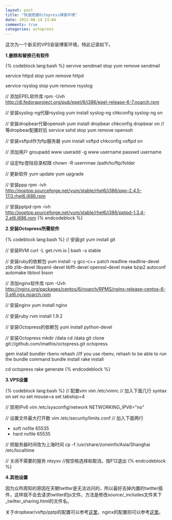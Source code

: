 ```yaml
---
layout: post
title: "快速搭建Octopress博客环境"
date: 2012-06-14 23:04
comments: true
categories: octopress
---
```

这次为一个新买的VPS安装博客环境，特此记录如下。

**1.删除和替换已有软件**

{% codeblock lang:bash %}
servive sendmail stop
yum remove sendmail

service httpd stop
yum remove httpd

service rsyslog stop
yum remove rsyslog

// 添加EPEL软件库
rpm -Uvh http://dl.fedoraproject.org/pub/epel/6/i386/epel-release-6-7.noarch.rpm

// 安装syslog-ng代替rsyslog
yum install syslog-ng
chkconfig syslog-ng on

// 安装dropbear代替openssh
yum install dropbear
chkconfig dropbear on
// 等dropbear配置好后
service sshd stop
yum remove openssh

// 安装vsftpd作为ftp服务器
yum install vsftpd
chkconfig vsftpd on

// 添加用户
groupadd www
useradd -g www username
passwd username

// 设定ftp登陆目录权限
chown -R usernmae /path/to/ftp/folder

// 更新软件
yum update
yum upgrade

// 安装ppp
rpm -ivh http://poptop.sourceforge.net/yum/stable/rhel6/i386/ppp-2.4.5-17.0.rhel6.i686.rpm

// 安装pptpd
rpm -ivh http://poptop.sourceforge.net/yum/stable/rhel6/i386/pptpd-1.3.4-2.el6.i686.rpm
{% endcodeblock %}

<!-- more -->

**2.安装Octopress所需软件**

{% codeblock lang:bash %}
// 安装git
yum install git

// 安装RVM
curl -L get.rvm.io | bash -s stable

// 安装ruby的依赖包
yum install -y gcc-c++ patch readline readline-devel zlib zlib-devel libyaml-devel libffi-devel openssl-devel make bzip2 autoconf automake libtool bison

// 添加nginx软件库
rpm -Uvh http://nginx.org/packages/centos/6/noarch/RPMS/nginx-release-centos-6-0.el6.ngx.noarch.rpm

// 安装nginx
yum install nginx

// 安装ruby
rvm install 1.9.2

// 安装Octopress的依赖包
yum install python-devel

// 安装Octopress
mkdir /data
cd /data
git clone git://github.com/imathis/octopress.git octopress

gem install bundler
rbenv rehash //If you use rbenv, rehash to be able to run the bundle command
bundle install
rake install

cd octopress
rake generate
{% endcodeblock %}

**3.VPS设置**

{% codeblock lang:bash %}
// 配置vim
vim /etc/vimrc
// 加入下面几行
syntax on
set nu
set mouse=a
set tabstop=4

// 禁用IPv6
vim /etc/sysconfig/network
NETWORKING_IPV6="no"

// 设置文件最大打开数
vim /etc/security/limits.conf
// 加入下面两行
* soft nofile 65535
* hard nofile 65535

// 把服务器时间改为上海时间
cp -f /usr/share/zoneinfo/Asia/Shanghai /etc/localtime

// 关闭不需要的服务
ntsysv  //按空格选择和取消，按F12退出
{% endcodeblock %}

**4.其他设置**

因为众所周知的原因在天朝twitter是无法访问的，所以最好去掉内置的twitter插件，这样就不会去请求twitter的js文件。方法是修改source/_includes文件夹下_twitter_sharing.html的文件名。

关于dropbear/vsftp/pptp的配置可以参考[这里](http://liuxuan.info/blog/2011/08/21/install-dropbear-vsftp-pptpd-on-vps/)，nginx的配置则可以参考[这里](http://liuxuan.info/blog/2011/11/08/switching-from-wordpress-to-octopress/)。

